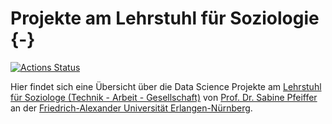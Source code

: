 # Projekte am Lehrstuhl für Soziologie {-}

<!-- badges: start -->
[![Actions Status](https://github.com/soztag/soztag.github.io/workflows/Render%20and%20Deploy%20RMarkdown%20Website/badge.svg)](https://github.com/soztag/soztag.github.io/actions)
<!-- badges: end -->

Hier findet sich eine Übersicht über die Data Science Projekte am [Lehrstuhl für Soziologe (Technik - Arbeit - Gesellschaft)](https://www.soziologie.phil.fau.de/institut/soziologie-am-nct/) von [Prof. Dr. Sabine Pfeiffer](http://sabine-pfeiffer.de) an der [Friedrich-Alexander Universität Erlangen-Nürnberg](https://www.fau.de).

